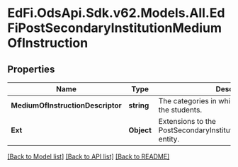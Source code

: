# EdFi.OdsApi.Sdk.v62.Models.All.EdFiPostSecondaryInstitutionMediumOfInstruction

## Properties

Name | Type | Description | Notes
------------ | ------------- | ------------- | -------------
**MediumOfInstructionDescriptor** | **string** | The categories in which an institution serves the students. | 
**Ext** | **Object** | Extensions to the PostSecondaryInstitutionMediumOfInstruction entity. | [optional] 

[[Back to Model list]](../../README.md#documentation-for-models) [[Back to API list]](../../README.md#documentation-for-api-endpoints) [[Back to README]](../../README.md)

